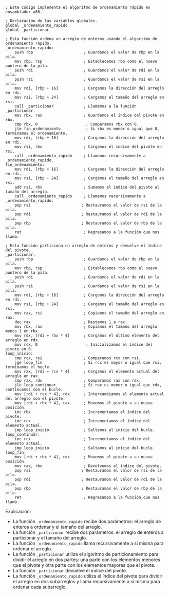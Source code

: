 ```assembly
; Este código implementa el algoritmo de ordenamiento rápido en ensamblador x86.

; Declaración de las variables globales.
global _ordenamiento_rapido
global _particionar

; Esta función ordena un arreglo de enteros usando el algoritmo de ordenamiento rápido.
_ordenamiento_rapido:
    push rbp                      ; Guardamos el valor de rbp en la pila.
    mov rbp, rsp                  ; Establecemos rbp como el nuevo puntero de la pila.
    push rdi                      ; Guardamos el valor de rdi en la pila.
    push rsi                      ; Guardamos el valor de rsi en la pila.
    mov rdi, [rbp + 16]           ; Cargamos la dirección del arreglo en rdi.
    mov rsi, [rbp + 24]           ; Cargamos el tamaño del arreglo en rsi.
    call _particionar             ; Llamamos a la función _particionar.
    mov rbx, rax                  ; Guardamos el índice del pivote en rbx.
    cmp rbx, 0                     ; Comparamos rbx con 0.
    jle fin_ordenamiento           ; Si rbx es menor o igual que 0, terminamos el ordenamiento.
    mov rdi, [rbp + 16]           ; Cargamos la dirección del arreglo en rdi.
    mov rsi, rbx                  ; Cargamos el índice del pivote en rsi.
    call _ordenamiento_rapido     ; Llamamos recursivamente a _ordenamiento_rapido.
fin_ordenamiento:
    mov rdi, [rbp + 16]           ; Cargamos la dirección del arreglo en rdi.
    mov rsi, [rbp + 24]           ; Cargamos el tamaño del arreglo en rsi.
    add rsi, rbx                  ; Sumamos el índice del pivote al tamaño del arreglo.
    call _ordenamiento_rapido     ; Llamamos recursivamente a _ordenamiento_rapido.
    pop rsi                      ; Restauramos el valor de rsi de la pila.
    pop rdi                      ; Restauramos el valor de rdi de la pila.
    pop rbp                      ; Restauramos el valor de rbp de la pila.
    ret                           ; Regresamos a la función que nos llamó.

; Esta función particiona un arreglo de enteros y devuelve el índice del pivote.
_particionar:
    push rbp                      ; Guardamos el valor de rbp en la pila.
    mov rbp, rsp                  ; Establecemos rbp como el nuevo puntero de la pila.
    push rdi                      ; Guardamos el valor de rdi en la pila.
    push rsi                      ; Guardamos el valor de rsi en la pila.
    mov rdi, [rbp + 16]           ; Cargamos la dirección del arreglo en rdi.
    mov rsi, [rbp + 24]           ; Cargamos el tamaño del arreglo en rsi.
    mov rax, rsi                  ; Copiamos el tamaño del arreglo en rax.
    dec rax                       ; Restamos 1 a rax.
    mov rbx, rax                  ; Copiamos el tamaño del arreglo menos 1 en rbx.
    mov rdx, [rdi + rbx * 4]      ; Cargamos el último elemento del arreglo en rdx.
    mov rcx, 0                     ; Inicializamos el índice del pivote en 0.
loop_inicio:
    cmp rcx, rsi                  ; Comparamos rcx con rsi.
    jge loop_fin                  ; Si rcx es mayor o igual que rsi, terminamos el bucle.
    mov rax, [rdi + rcx * 4]      ; Cargamos el elemento actual del arreglo en rax.
    cmp rax, rdx                  ; Comparamos rax con rdx.
    jle loop_continuar            ; Si rax es menor o igual que rdx, continuamos con el bucle.
    mov [rdi + rcx * 4], rdx      ; Intercambiamos el elemento actual del arreglo con el pivote.
    mov [rdi + rbx * 4], rax      ; Movemos el pivote a su nueva posición.
    inc rbx                       ; Incrementamos el índice del pivote.
    inc rcx                       ; Incrementamos el índice del elemento actual.
    jmp loop_inicio               ; Saltamos al inicio del bucle.
loop_continuar:
    inc rcx                       ; Incrementamos el índice del elemento actual.
    jmp loop_inicio               ; Saltamos al inicio del bucle.
loop_fin:
    mov [rdi + rbx * 4], rdx      ; Movemos el pivote a su nueva posición.
    mov rax, rbx                  ; Devolvemos el índice del pivote.
    pop rsi                      ; Restauramos el valor de rsi de la pila.
    pop rdi                      ; Restauramos el valor de rdi de la pila.
    pop rbp                      ; Restauramos el valor de rbp de la pila.
    ret                           ; Regresamos a la función que nos llamó.
```

Explicación:

* La función `_ordenamiento_rapido` recibe dos parámetros: el arreglo de enteros a ordenar y el tamaño del arreglo.
* La función `_particionar` recibe dos parámetros: el arreglo de enteros a particionar y el tamaño del arreglo.
* La función `_ordenamiento_rapido` llama recursivamente a sí misma para ordenar el arreglo.
* La función `_particionar` utiliza el algoritmo de particionamiento para dividir el arreglo en dos partes: una parte con los elementos menores que el pivote y otra parte con los elementos mayores que el pivote.
* La función `_particionar` devuelve el índice del pivote.
* La función `_ordenamiento_rapido` utiliza el índice del pivote para dividir el arreglo en dos subarreglos y llama recursivamente a sí misma para ordenar cada subarreglo.